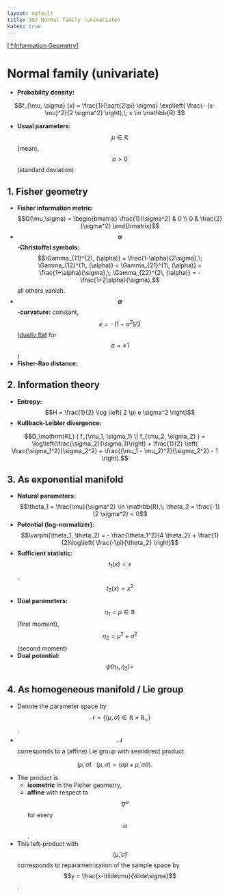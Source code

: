 ```yaml
---
layout: default
title: IG/ Normal family (univariate)
katex: true
---
```


[[↑Information Geometry]](/information-geometry)

# Normal family (univariate)

- **Probability density:**

$$f_{\mu, \sigma} (x) = \frac{1}{\sqrt{2\pi} \sigma} \exp\left( \frac{- (x-\mu)^2}{2 \sigma^2} \right),\; x \in \mathbb{R}.$$

- **Usual parameters:** $$\mu \in \mathbb{R}$$ (mean), $$\sigma > 0$$ (standard deviation)


## 1. Fisher geometry
- **Fisher information metric:** $$G(\mu,\sigma) = \begin{bmatrix} \frac{1}{\sigma^2} & 0 \\ 0 & \frac{2}{\sigma^2} \end{bmatrix}$$
- **$$\alpha$$-Christoffel symbols:** $$\Gamma_{11}^{2\, (\alpha)} = \frac{1-\alpha}{2\sigma},\; \Gamma_{12}^{1\, (\alpha)} = \Gamma_{21}^{1\, (\alpha)} = \frac{1+\alpha}{\sigma},\; \Gamma_{22}^{2\, (\alpha)} = -\frac{1+2\alpha}{\sigma},$$ all others vanish.
- **$$\alpha$$-curvature:** constant, $$\kappa = -(1 - \alpha^2)/2$$ (<a href="/information-geometry/dually-flat.html">dually flat</a> for $$\alpha= \pm 1$$)
- **Fisher-Rao distance:**


## 2. Information theory
- **Entropy:** $$H = \frac{1}{2} \log \left( 2 \pi e \sigma^2 \right)$$
- **Kullback-Leibler divergence:**

$$D_\mathrm{KL} ( f_{\mu_1, \sigma_1} \| f_{\mu_2, \sigma_2} ) = \log\left(\frac{\sigma_2}{\sigma_1}\right) + \frac{1}{2} \left( \frac{\sigma_1^2}{\sigma_2^2} + \frac{(\mu_1 - \mu_2)^2}{\sigma_2^2} - 1  \right).$$


## 3. As exponential manifold
- **Natural parameters:** $$\theta_1 = \frac{\mu}{\sigma^2} \in \mathbb{R},\;  \theta_2 = \frac{-1}{2 \sigma^2} < 0$$
- **Potential (log-normalizer):** $$\varphi(\theta_1, \theta_2) = - \frac{\theta_1^2}{4 \theta_2} + \frac{1}{2}\log\left( \frac{-\pi}{\theta_2} \right)$$
- **Sufficient statistic:** $$t_1(x) = x$$, $$t_2(x) = x^2$$
- **Dual parameters:** $$\eta_1 = \mu \in \mathbb R$$ (first moment), $$\eta_2 = \mu^2 + \sigma^2$$ (second moment)
- **Dual potential:** $$\psi(\eta_1, \eta_2) = $$


## 4. As homogeneous manifold / Lie group
- Denote the parameter space by $$\mathcal{N} = \left\{ (\mu,\sigma) \in \mathbb{R} \times \mathbb{R}_+ \right\}$$.
- $$\mathcal{N}$$ corresponds to a (affine) Lie group with semidirect product

$$(\tilde\mu, \tilde\sigma) \cdot (\mu, \sigma) = (\tilde\sigma \mu + \tilde\mu, \tilde\sigma \sigma).$$

- The product is
    - **isometric** in the Fisher geometry,
    - **affine** with respect to $$\nabla^\alpha$$ for every $$\alpha$$.
- This left-product with $$(\tilde\mu,\tilde\sigma)$$ corresponds to reparametrization of the sample space by $$y = \frac{x-\tilde\mu}{\tilde\sigma}$$.
